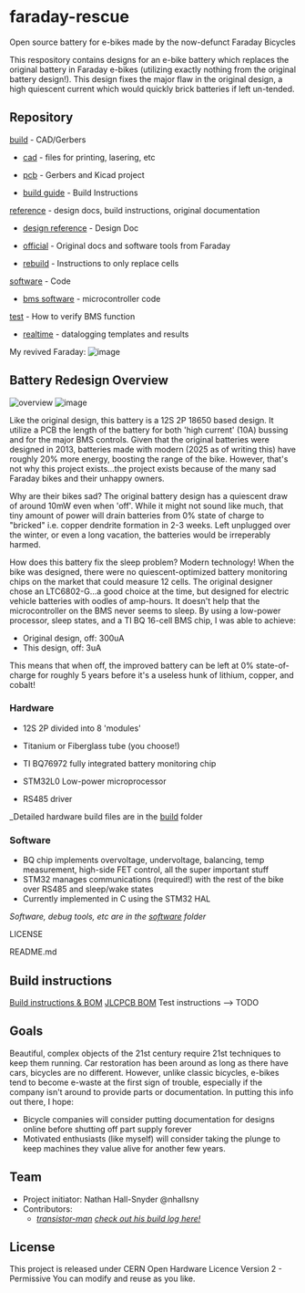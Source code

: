 # faraday-rescue
Open source battery for e-bikes made by the now-defunct Faraday Bicycles

This respository contains designs for an e-bike battery which replaces the original battery in Faraday e-bikes (utilizing exactly nothing from the original battery design!). This design fixes the major flaw in the original design, a high quiescent current which would quickly brick batteries if left un-tended.

## Repository

[build](https://github.com/nhallsny/faraday-rescue/tree/main/build) - CAD/Gerbers

- [cad](https://github.com/nhallsny/faraday-rescue/tree/main/build/cad) - files for printing, lasering, etc
	
- [pcb](https://github.com/nhallsny/faraday-rescue/tree/main/build/pcb) - Gerbers and Kicad project
	
- [build guide](https://github.com/nhallsny/faraday-rescue/tree/main/build/README.md) - Build Instructions
 
[reference](https://github.com/nhallsny/faraday-rescue/tree/main/reference) - design docs, build instructions, original documentation

- [design reference](https://github.com/nhallsny/faraday-rescue/tree/main/reference/design/README.md) - Design Doc
	
- [official](https://github.com/nhallsny/faraday-rescue/tree/main/reference/official) - Original docs and software tools from Faraday
	
- [rebuild](https://github.com/nhallsny/faraday-rescue/tree/main/reference/rebuild) - Instructions to only replace cells
 
[software](https://github.com/nhallsny/faraday-rescue/tree/main/software) - Code
- [bms software](https://github.com/nhallsny/faraday-rescue/tree/main/main/software/bms) - microcontroller code

[test](https://github.com/nhallsny/faraday-rescue/tree/main/test) - How to verify BMS function
- [realtime](https://github.com/nhallsny/faraday-rescue/tree/main/main/test/realtime) - datalogging templates and results

My revived Faraday:
![image](https://github.com/user-attachments/assets/ec35f67b-ac72-4ab8-adf7-9287b601475b)

## Battery Redesign Overview
![overview](https://github.com/user-attachments/assets/03d99ff3-242b-4089-a17a-9e69a970b3f1)
![image](https://github.com/user-attachments/assets/2e6382bb-4fa4-41c9-86b4-41948129d556)


Like the original design, this battery is a 12S 2P 18650 based design. It utilize a PCB the length of the battery for both 'high current' (10A) bussing and for the major BMS controls. Given that the original batteries were designed in 2013, batteries made with modern (2025 as of writing this) have roughly 20% more energy, boosting the range of the bike. However, that's not why this project exists...the project exists because of the many sad Faraday bikes and their unhappy owners. 

Why are their bikes sad? The original battery design has a quiescent draw of around 10mW even when 'off'. While it might not sound like much, that tiny amount of power will drain batteries from 0% state of charge to "bricked" i.e. copper dendrite formation in 2-3 weeks. Left unplugged over the winter, or even a long vacation, the batteries would be irreperably harmed.

How does this battery fix the sleep problem? Modern technology! When the bike was designed, there were no quiescent-optimized battery monitoring chips on the market that could measure 12 cells. The original designer chose an LTC6802-G...a good choice at the time, but designed for electric vehicle batteries with oodles of amp-hours. It doesn't help that the microcontroller on the BMS never seems to sleep. By using a low-power processor, sleep states, and a TI BQ 16-cell BMS chip, I was able to achieve:
+ Original design, off: 300uA
+ This design, off: 3uA

This means that when off, the improved battery can be left at 0% state-of-charge for roughly 5 years before it's a useless hunk of lithium, copper, and cobalt!

### Hardware
+ 12S 2P divided into 8 'modules'
+ Titanium or Fiberglass tube (you choose!)
+ TI BQ76972 fully integrated battery monitoring chip
+ STM32L0 Low-power microprocessor

+ RS485 driver

_Detailed hardware build files are in the [build]([url](https://github.com/nhallsny/faraday-rescue/tree/main/build)) folder

### Software
+ BQ chip implements overvoltage, undervoltage, balancing, temp measurement, high-side FET control, all the super important stuff
+ STM32 manages communications (required!) with the rest of the bike over RS485 and sleep/wake states
+ Currently implemented in C using the STM32 HAL

_Software, debug tools, etc are in the [software](https://github.com/nhallsny/faraday-rescue/tree/main/softwareac) folder_


LICENSE

README.md

## Build instructions
[Build instructions & BOM](https://github.com/nhallsny/faraday-rescue/tree/main/build/README.md)
[JLCPCB BOM](https://github.com/nhallsny/faraday-rescue/blob/main/build/pcb/faraday-rescue-bms/jlcpcb/production_files/BOM-pcb_battery.csv)
Test instructions --> TODO

## Goals

Beautiful, complex objects of the 21st century require 21st techniques to keep them running. Car restoration has been around as long as there have cars, bicycles are no different. However, unlike classic bicycles, e-bikes tend to become e-waste at the first sign of trouble, especially if the company isn't around to provide parts or documentation. In putting this info out there, I hope:
+ Bicycle companies will consider putting documentation for designs online before shutting off part supply forever
+ Motivated enthusiasts (like myself) will consider taking the plunge to keep machines they value alive for another few years.

## Team

+ Project initiator: Nathan Hall-Snyder @nhallsny
+ Contributors:
	+ _[transistor-man](https://github.com/transistor-man) [check out his build log here!](https://transistor-man.com/faraday_bike_revival.html)_


## License

This project is released under CERN Open Hardware Licence Version 2 - Permissive
You can modify and reuse as you like.
